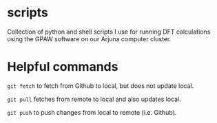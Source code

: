 # scripts
Collection of python and shell scripts I use for running DFT calculations using the GPAW software on our Arjuna computer cluster.

# Helpful commands
`git fetch` to fetch from Github to local, but does not update local. 

`git pull` fetches from remote to local and also updates local.

`git push` to push changes from local to remote (i.e. Github).
